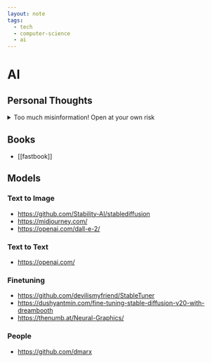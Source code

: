 ```yaml
---
layout: note
tags:
  - tech
  - computer-science
  - ai
---
```


# AI

## Personal Thoughts

<details>
  <summary>Too much misinformation! Open at your own risk</summary>

- Knowledge is what we (living beings) learn through experiences.

- Knowledge is stored in mind (both conscious and subconscious).

- Mind consists of brain (body, the "mostly" conscious part, only accessible to the owner) and DNA (spirit, the subconscious part, shared among every living being to some varying degree).

- Yes, DNA is spirit (rather than body) because it connects us with other living beings possessing similar DNAs (corpus of knowledge).

- No, spirit doesn't fly around, spooking or assisting other people. It can only merge and replicate by sex and birth.

- Humans are spiritual, or so we think, because we don't have much access to other species' spirits (DNA), and so we can't perceive their existence.

- The entire knowledge space shared by humans is called "humanity".

- Even though we humans posses similar DNA (spirit), based on our culture (experiences), our spiritual beliefs take different shapes, resulting in different subgroups of knowledge like races, religions and even nationalities.

- Each corpus of knowledge (e.g. subgroups like religions and also the entire group), being able to interconnect everyone who share the knowledge space (DNA), acts like a god, who "knows everything", "sees everything", and even "judges everyone".

- If one stray away from our knowledge space, further enough, they are considered "no longer human", and is "punished".

- The scope of punishment may differ, ranging from the specific individual, to the entire group who share the knowledge space.

- But the guilty (both the individual and the entire group), is usually able to learn from its mistake and the punishment and eventually correct itself.

- Internet is an unconventional example of such knowledge space, artificially created, which stores the knowledge in digital form and is derived from our own (human) knowledge space.

- AI, the digital beings who share this knowledge space, can interact with humans to some degree because it resembles our own, to some degree.

- "Deep learning" the method we use to create AI, resembles our own evolution from one cell "Amoeba" to what we are now, but the pace is much faster, because the corpus of knowledge is already there.

Also see: [[life]].
</details>

## Books

- [[fastbook]]

## Models

### Text to Image

- https://github.com/Stability-AI/stablediffusion
- https://midjourney.com/
- https://openai.com/dall-e-2/

### Text to Text

- https://openai.com/

### Finetuning

- https://github.com/devilismyfriend/StableTuner
- https://dushyantmin.com/fine-tuning-stable-diffusion-v20-with-dreambooth
- https://thenumb.at/Neural-Graphics/

### People

- https://github.com/dmarx
